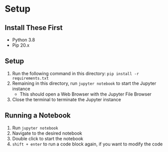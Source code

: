 # Setup

## Install These First
* Python 3.8
* Pip 20.x

## Setup
1. Run the following command in this directory: `pip install -r requirements.txt`
2. Remaining in this directory, run `jupyter notebook` to start the Jupyter instance
    * This should open a Web Browser with the Jupyter File Browser
3. Close the terminal to terminate the Jupyter instance

## Running a Notebook
1. Run `jupyter notebook`
2. Navigate to the desired notebook
3. Double click to start the notebook
4. `shift + enter` to run a code block again, if you want to modify the code
